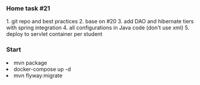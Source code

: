 <h3>Home task #21</h3>
1. git repo and best practices
2. base on #20
3. add DAO and hibernate tiers with spring integration
4. all configurations in Java code (don't use xml)
5. deploy to servlet container per student

<h3>Start</h3> 
<li>mvn package
<li>docker-compose up -d
<li>mvn flyway:migrate